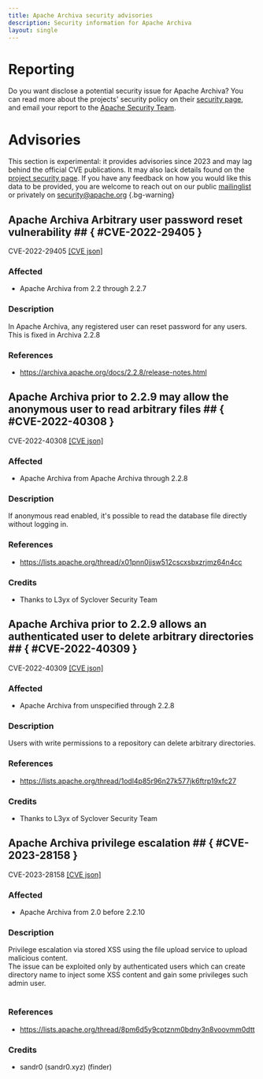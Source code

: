 ```yaml
---
title: Apache Archiva security advisories
description: Security information for Apache Archiva
layout: single
---
```


# Reporting

Do you want disclose a potential security issue for Apache Archiva? You can read more about the projects' security policy on their [security page](https://archiva.apache.org/security.html), and email your report to the [Apache Security Team](mailto:security@apache.org).

# Advisories

This section is experimental: it provides advisories since 2023 and may lag behind the official CVE publications. It may also lack details found on the [project security page](https://archiva.apache.org/security.html). If you have any feedback on how you would like this data to be provided, you are welcome to reach out on our public [mailinglist](/mailinglist) or privately on [security@apache.org](mailto:security@apache.org)
{.bg-warning}

## Apache Archiva Arbitrary user password reset vulnerability ## { #CVE-2022-29405 }

CVE-2022-29405 [\[CVE json\]](./CVE-2022-29405.cve.json)

### Affected

* Apache Archiva from 2.2 through 2.2.7


### Description

In Apache Archiva, any registered user can reset password for any users.  This is fixed in Archiva 2.2.8

### References
* https://archiva.apache.org/docs/2.2.8/release-notes.html


## Apache Archiva prior to 2.2.9 may allow the anonymous user to read arbitrary files ## { #CVE-2022-40308 }

CVE-2022-40308 [\[CVE json\]](./CVE-2022-40308.cve.json)

### Affected

* Apache Archiva from Apache Archiva through 2.2.8


### Description

If anonymous read enabled, it's possible to read the database file directly without logging in.


### References
* https://lists.apache.org/thread/x01pnn0jjsw512cscxsbxzrjmz64n4cc


### Credits
* Thanks to L3yx of Syclover Security Team


## Apache Archiva prior to 2.2.9 allows an authenticated user to delete arbitrary directories ## { #CVE-2022-40309 }

CVE-2022-40309 [\[CVE json\]](./CVE-2022-40309.cve.json)

### Affected

* Apache Archiva from unspecified through 2.2.8


### Description

Users with write permissions to a repository can delete arbitrary directories.

### References
* https://lists.apache.org/thread/1odl4p85r96n27k577jk6ftrp19xfc27


### Credits
* Thanks to L3yx of Syclover Security Team


## Apache Archiva privilege escalation ## { #CVE-2023-28158 }

CVE-2023-28158 [\[CVE json\]](./CVE-2023-28158.cve.json)

### Affected

* Apache Archiva from 2.0 before 2.2.10


### Description

Privilege escalation via stored XSS using the file upload service to upload malicious content.<br><span style="background-color: rgb(255, 255, 255);">The issue can be exploited only by authenticated users which can create directory name to inject some XSS content and gain some privileges such admin user.</span><br><br>

### References
* https://lists.apache.org/thread/8pm6d5y9cptznm0bdny3n8voovmm0dtt


### Credits
* sandr0 (sandr0.xyz)  (finder)
